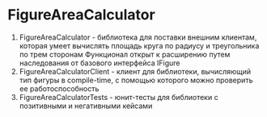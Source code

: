 # FigureAreaCalculator
 1. FigureAreaCalculator - библиотека для поставки внешним клиентам, которая умеет вычислять площадь круга по радиусу и треугольника по трем сторонам
Функционал открыт к расширению путем наследования от базового интерфейса IFigure
 2. FigureAreaCalculatorClient - клиент для библиотеки, вычисляющий тип фигуры в compile-time, с помощью которого можно проверить ее работоспособность
 3. FigureAreaCalculatorTests - юнит-тесты для библиотеки с позитивными и негативными кейсами
